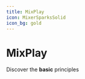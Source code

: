 ```yaml
---
title: MixPlay
icon: MixerSparksSolid
icon_bg: gold
---
```

# MixPlay

Discover the **basic** principles
